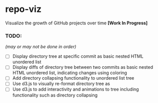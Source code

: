 # repo-viz
Visualize the growth of GitHub projects over time
__[Work In Progress]__

### TODO:
_(may or may not be done in order)_
- [ ] Display directory tree at specific commit as basic nested HTML unordered list
- [ ] Display diffs of directory tree between two commits as basic nested HTML unordered list, indicating changes using coloring
- [ ] Add directory collapsing functionality to unordered list tree
- [ ] Use d3.js to visually re-format directory tree as 
- [ ] Use d3.js to add interactivity and animations to tree including functionality such as directory collapsing
